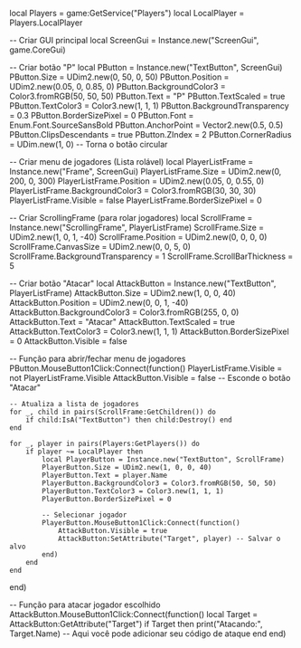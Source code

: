 local Players = game:GetService("Players")
local LocalPlayer = Players.LocalPlayer

-- Criar GUI principal
local ScreenGui = Instance.new("ScreenGui", game.CoreGui)

-- Criar botão "P"
local PButton = Instance.new("TextButton", ScreenGui)
PButton.Size = UDim2.new(0, 50, 0, 50)
PButton.Position = UDim2.new(0.05, 0, 0.85, 0)
PButton.BackgroundColor3 = Color3.fromRGB(50, 50, 50)
PButton.Text = "P"
PButton.TextScaled = true
PButton.TextColor3 = Color3.new(1, 1, 1)
PButton.BackgroundTransparency = 0.3
PButton.BorderSizePixel = 0
PButton.Font = Enum.Font.SourceSansBold
PButton.AnchorPoint = Vector2.new(0.5, 0.5)
PButton.ClipsDescendants = true
PButton.ZIndex = 2
PButton.CornerRadius = UDim.new(1, 0) -- Torna o botão circular

-- Criar menu de jogadores (Lista rolável)
local PlayerListFrame = Instance.new("Frame", ScreenGui)
PlayerListFrame.Size = UDim2.new(0, 200, 0, 300)
PlayerListFrame.Position = UDim2.new(0.05, 0, 0.55, 0)
PlayerListFrame.BackgroundColor3 = Color3.fromRGB(30, 30, 30)
PlayerListFrame.Visible = false
PlayerListFrame.BorderSizePixel = 0

-- Criar ScrollingFrame (para rolar jogadores)
local ScrollFrame = Instance.new("ScrollingFrame", PlayerListFrame)
ScrollFrame.Size = UDim2.new(1, 0, 1, -40)
ScrollFrame.Position = UDim2.new(0, 0, 0, 0)
ScrollFrame.CanvasSize = UDim2.new(0, 0, 5, 0)
ScrollFrame.BackgroundTransparency = 1
ScrollFrame.ScrollBarThickness = 5

-- Criar botão "Atacar"
local AttackButton = Instance.new("TextButton", PlayerListFrame)
AttackButton.Size = UDim2.new(1, 0, 0, 40)
AttackButton.Position = UDim2.new(0, 0, 1, -40)
AttackButton.BackgroundColor3 = Color3.fromRGB(255, 0, 0)
AttackButton.Text = "Atacar"
AttackButton.TextScaled = true
AttackButton.TextColor3 = Color3.new(1, 1, 1)
AttackButton.BorderSizePixel = 0
AttackButton.Visible = false

-- Função para abrir/fechar menu de jogadores
PButton.MouseButton1Click:Connect(function()
    PlayerListFrame.Visible = not PlayerListFrame.Visible
    AttackButton.Visible = false -- Esconde o botão "Atacar"
    
    -- Atualiza a lista de jogadores
    for _, child in pairs(ScrollFrame:GetChildren()) do
        if child:IsA("TextButton") then child:Destroy() end
    end

    for _, player in pairs(Players:GetPlayers()) do
        if player ~= LocalPlayer then
            local PlayerButton = Instance.new("TextButton", ScrollFrame)
            PlayerButton.Size = UDim2.new(1, 0, 0, 40)
            PlayerButton.Text = player.Name
            PlayerButton.BackgroundColor3 = Color3.fromRGB(50, 50, 50)
            PlayerButton.TextColor3 = Color3.new(1, 1, 1)
            PlayerButton.BorderSizePixel = 0

            -- Selecionar jogador
            PlayerButton.MouseButton1Click:Connect(function()
                AttackButton.Visible = true
                AttackButton:SetAttribute("Target", player) -- Salvar o alvo
            end)
        end
    end
end)

-- Função para atacar jogador escolhido
AttackButton.MouseButton1Click:Connect(function()
    local Target = AttackButton:GetAttribute("Target")
    if Target then
        print("Atacando:", Target.Name) -- Aqui você pode adicionar seu código de ataque
    end
end)
